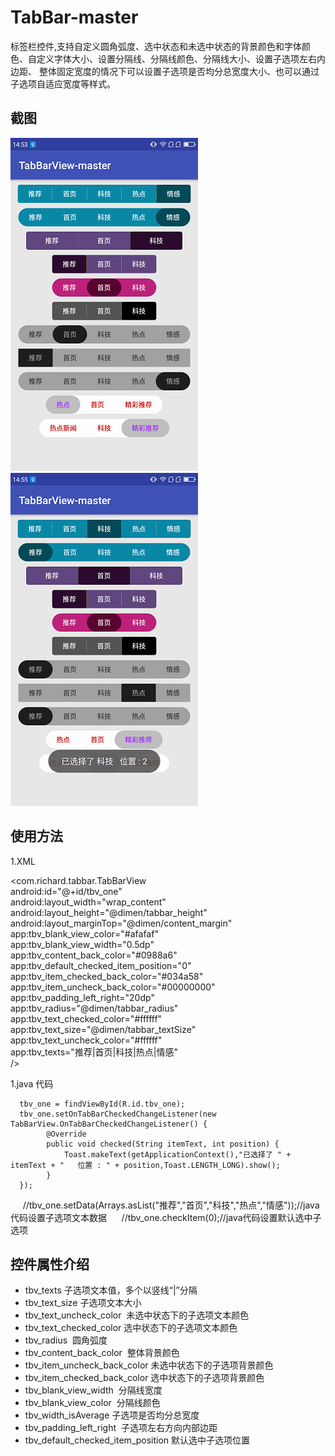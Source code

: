 # TabBar-master
标签栏控件,支持自定义圆角弧度、选中状态和未选中状态的背景颜色和字体颜色、自定义字体大小、设置分隔线、分隔线颜色、分隔线大小、设置子选项左右内边距、
整体固定宽度的情况下可以设置子选项是否均分总宽度大小、也可以通过子选项自适应宽度等样式。

截图
-------
![](https://github.com/Richard-person/TabBar-master/blob/master/screenshot/1.png)
![](https://github.com/Richard-person/TabBar-master/blob/master/screenshot/2.png)

使用方法
-------

1.XML<br> 

<com.richard.tabbar.TabBarView<br> 
        android:id="@+id/tbv_one"<br> 
        android:layout_width="wrap_content"<br> 
        android:layout_height="@dimen/tabbar_height"<br> 
        android:layout_marginTop="@dimen/content_margin"<br> 
        app:tbv_blank_view_color="#afafaf"<br> 
        app:tbv_blank_view_width="0.5dp"<br> 
        app:tbv_content_back_color="#0988a6"<br> 
        app:tbv_default_checked_item_position="0"<br> 
        app:tbv_item_checked_back_color="#034a58"<br> 
        app:tbv_item_uncheck_back_color="#00000000"<br> 
        app:tbv_padding_left_right="20dp"<br> 
        app:tbv_radius="@dimen/tabbar_radius"<br> 
        app:tbv_text_checked_color="#ffffff"<br> 
        app:tbv_text_size="@dimen/tabbar_textSize"<br> 
        app:tbv_text_uncheck_color="#ffffff"<br> 
        app:tbv_texts="推荐|首页|科技|热点|情感"<br> 
        />
       
1.java 代码<br>

      tbv_one = findViewById(R.id.tbv_one);
      tbv_one.setOnTabBarCheckedChangeListener(new TabBarView.OnTabBarCheckedChangeListener() {
            @Override
            public void checked(String itemText, int position) {
                Toast.makeText(getApplicationContext(),"已选择了 " + itemText + "   位置 : " + position,Toast.LENGTH_LONG).show();
            }
      });
      
      //tbv_one.setData(Arrays.asList("推荐","首页","科技","热点","情感"));//java代码设置子选项文本数据
      //tbv_one.checkItem(0);//java代码设置默认选中子选项

控件属性介绍
-------
* tbv_texts 子选项文本值，多个以竖线“|”分隔
* tbv_text_size 子选项文本大小
* tbv_text_uncheck_color  未选中状态下的子选项文本颜色
* tbv_text_checked_color  选中状态下的子选项文本颜色
* tbv_radius  圆角弧度
* tbv_content_back_color  整体背景颜色
* tbv_item_uncheck_back_color 未选中状态下的子选项背景颜色
* tbv_item_checked_back_color 选中状态下的子选项背景颜色
* tbv_blank_view_width  分隔线宽度
* tbv_blank_view_color  分隔线颜色
* tbv_width_isAverage 子选项是否均分总宽度
* tbv_padding_left_right  子选项左右方向内部边距
* tbv_default_checked_item_position 默认选中子选项位置
